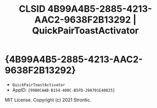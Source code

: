 ﻿---
title: "CLSID 4B99A4B5-2885-4213-AAC2-9638F2B13292 | QuickPairToastActivator"
excerpt: What is COM-Object CLSID 4B99A4B5-2885-4213-AAC2-9638F2B13292?
---

# {4B99A4B5-2885-4213-AAC2-9638F2B13292}

* `QuickPairToastActivator`
* AppID: `{9980CAAB-B154-408C-B5FD-29A701E40825}`

MIT License. Copyright (c) 2021 Strontic.


